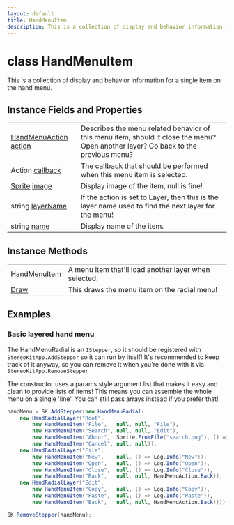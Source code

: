 ```yaml
---
layout: default
title: HandMenuItem
description: This is a collection of display and behavior information for a single item on the hand menu.
---
```

# class HandMenuItem

This is a collection of display and behavior information for
a single item on the hand menu.

## Instance Fields and Properties

|  |  |
|--|--|
|[HandMenuAction]({{site.url}}/Pages/StereoKit.Framework/HandMenuAction.html) [action]({{site.url}}/Pages/StereoKit.Framework/HandMenuItem/action.html)|Describes the menu related behavior of this menu item, should it close the menu? Open another layer? Go back to the previous menu?|
|Action [callback]({{site.url}}/Pages/StereoKit.Framework/HandMenuItem/callback.html)|The callback that should be performed when this menu item is selected.|
|[Sprite]({{site.url}}/Pages/StereoKit/Sprite.html) [image]({{site.url}}/Pages/StereoKit.Framework/HandMenuItem/image.html)|Display image of the item, null is fine!|
|string [layerName]({{site.url}}/Pages/StereoKit.Framework/HandMenuItem/layerName.html)|If the action is set to Layer, then this is the layer name used to find the next layer for the menu!|
|string [name]({{site.url}}/Pages/StereoKit.Framework/HandMenuItem/name.html)|Display name of the item.|

## Instance Methods

|  |  |
|--|--|
|[HandMenuItem]({{site.url}}/Pages/StereoKit.Framework/HandMenuItem/HandMenuItem.html)|A menu item that'll load another layer when selected.|
|[Draw]({{site.url}}/Pages/StereoKit.Framework/HandMenuItem/Draw.html)|This draws the menu item on the radial menu!|

## Examples

### Basic layered hand menu

The HandMenuRadial is an `IStepper`, so it should be registered with
`StereoKitApp.AddStepper` so it can run by itself! It's recommended to
keep track of it anyway, so you can remove it when you're done with it
via `StereoKitApp.RemoveStepper`

The constructor uses a params style argument list that makes it easy and
clean to provide lists of items! This means you can assemble the whole
menu on a single 'line'. You can still pass arrays instead if you prefer
that!
```csharp
handMenu = SK.AddStepper(new HandMenuRadial(
	new HandRadialLayer("Root",
		new HandMenuItem("File",   null, null, "File"),
		new HandMenuItem("Search", null, null, "Edit"),
		new HandMenuItem("About",  Sprite.FromFile("search.png"), () => Log.Info(SK.VersionName)),
		new HandMenuItem("Cancel", null, null)),
	new HandRadialLayer("File", 
		new HandMenuItem("New",    null, () => Log.Info("New")),
		new HandMenuItem("Open",   null, () => Log.Info("Open")),
		new HandMenuItem("Close",  null, () => Log.Info("Close")),
		new HandMenuItem("Back",   null, null, HandMenuAction.Back)),
	new HandRadialLayer("Edit",
		new HandMenuItem("Copy",   null, () => Log.Info("Copy")),
		new HandMenuItem("Paste",  null, () => Log.Info("Paste")),
		new HandMenuItem("Back",   null, null, HandMenuAction.Back))));
```

```csharp
SK.RemoveStepper(handMenu);
```

